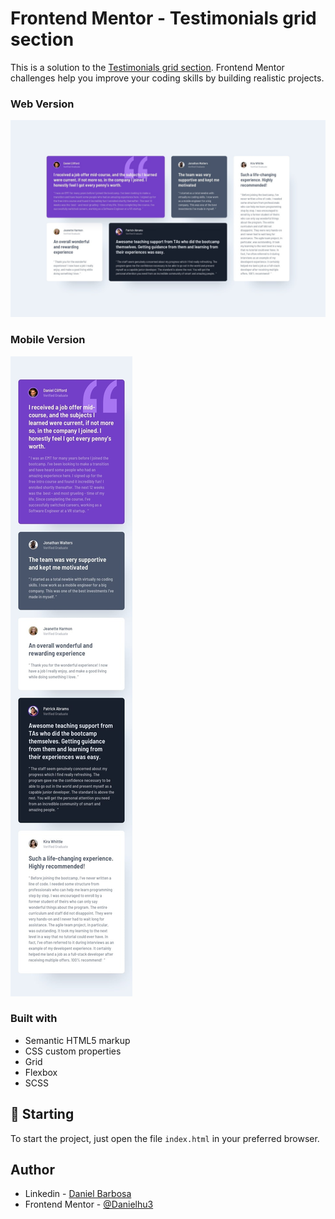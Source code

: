 # Frontend Mentor - Testimonials grid section

This is a solution to the [Testimonials grid section](https://www.frontendmentor.io/challenges/testimonials-grid-section-Nnw6J7Un7). Frontend Mentor challenges help you improve your coding skills by building realistic projects.

### Web Version

<img src="design/desktop-design.jpg" alt="Desktop Version"/>

### Mobile Version

<img src="design/mobile-design.jpg" alt="Mobile Version"/>

### Built with

- Semantic HTML5 markup
- CSS custom properties
- Grid
- Flexbox
- SCSS

## 🚀 Starting

To start the project, just open the file `index.html` in your preferred browser.

## Author

- Linkedin - [Daniel Barbosa](https://www.linkedin.com/in/danielbarbosadefreitas/)
- Frontend Mentor - [@Danielhu3](https://www.frontendmentor.io/profile/Danielhu3)
